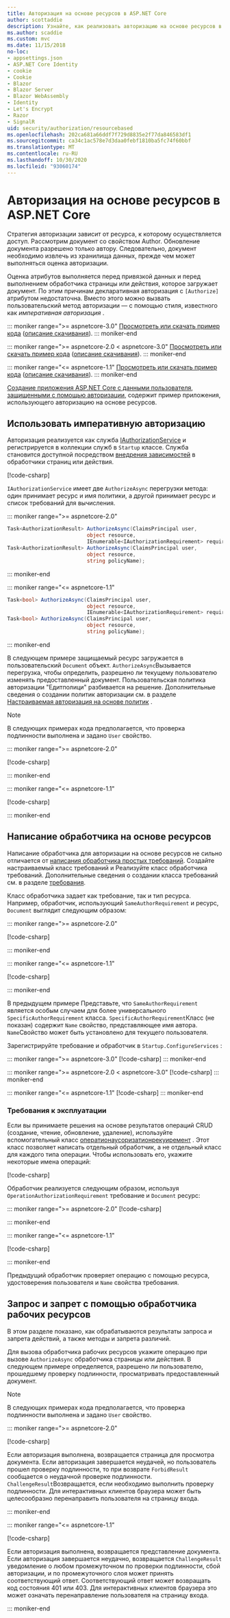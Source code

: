 ```yaml
---
title: Авторизация на основе ресурсов в ASP.NET Core
author: scottaddie
description: Узнайте, как реализовать авторизацию на основе ресурсов в приложении ASP.NET Core, если атрибут авторизации не будет достаточным.
ms.author: scaddie
ms.custom: mvc
ms.date: 11/15/2018
no-loc:
- appsettings.json
- ASP.NET Core Identity
- cookie
- Cookie
- Blazor
- Blazor Server
- Blazor WebAssembly
- Identity
- Let's Encrypt
- Razor
- SignalR
uid: security/authorization/resourcebased
ms.openlocfilehash: 202ca681a66ddf7f729d8835e2f77da846583df1
ms.sourcegitcommit: ca34c1ac578e7d3daa0febf1810ba5fc74f60bbf
ms.translationtype: MT
ms.contentlocale: ru-RU
ms.lasthandoff: 10/30/2020
ms.locfileid: "93060174"
---
```

# <a name="resource-based-authorization-in-aspnet-core"></a>Авторизация на основе ресурсов в ASP.NET Core

Стратегия авторизации зависит от ресурса, к которому осуществляется доступ. Рассмотрим документ со свойством Author. Обновление документа разрешено только автору. Следовательно, документ необходимо извлечь из хранилища данных, прежде чем может выполняться оценка авторизации.

Оценка атрибутов выполняется перед привязкой данных и перед выполнением обработчика страницы или действия, которое загружает документ. По этим причинам декларативная авторизация с `[Authorize]` атрибутом недостаточна. Вместо этого можно вызвать пользовательский метод авторизации &mdash; с помощью стиля, известного как *императивная авторизация* .

::: moniker range=">= aspnetcore-3.0"
[Просмотреть или скачать пример кода](https://github.com/dotnet/AspNetCore.Docs/tree/master/aspnetcore/security/authorization/resourcebased/samples/3_0) ([описание скачивания](xref:index#how-to-download-a-sample)).
::: moniker-end

 ::: moniker range=">= aspnetcore-2.0 < aspnetcore-3.0"
[Просмотреть или скачать пример кода](https://github.com/dotnet/AspNetCore.Docs/tree/master/aspnetcore/security/authorization/resourcebased/samples/2_2) ([описание скачивания](xref:index#how-to-download-a-sample)).
::: moniker-end

::: moniker range="<= aspnetcore-1.1"
[Просмотреть или скачать пример кода](https://github.com/dotnet/AspNetCore.Docs/tree/master/aspnetcore/security/authorization/resourcebased/samples/1_1) ([описание скачивания](xref:index#how-to-download-a-sample)).
::: moniker-end

[Создание приложения ASP.NET Core с данными пользователя, защищенными с помощью авторизации,](xref:security/authorization/secure-data) содержит пример приложения, использующего авторизацию на основе ресурсов.

## <a name="use-imperative-authorization"></a>Использовать императивную авторизацию

Авторизация реализуется как служба [IAuthorizationService](/dotnet/api/microsoft.aspnetcore.authorization.iauthorizationservice) и регистрируется в коллекции служб в `Startup` классе. Служба становится доступной посредством [внедрения зависимостей](xref:fundamentals/dependency-injection) в обработчики страниц или действия.

[!code-csharp[](resourcebased/samples/3_0/ResourceBasedAuthApp2/Controllers/DocumentController.cs?name=snippet_IAuthServiceDI&highlight=6)]

`IAuthorizationService` имеет две `AuthorizeAsync` перегрузки метода: один принимает ресурс и имя политики, а другой принимает ресурс и список требований для вычисления.

::: moniker range=">= aspnetcore-2.0"

```csharp
Task<AuthorizationResult> AuthorizeAsync(ClaimsPrincipal user,
                          object resource,
                          IEnumerable<IAuthorizationRequirement> requirements);
Task<AuthorizationResult> AuthorizeAsync(ClaimsPrincipal user,
                          object resource,
                          string policyName);
```

::: moniker-end

::: moniker range="<= aspnetcore-1.1"

```csharp
Task<bool> AuthorizeAsync(ClaimsPrincipal user,
                          object resource,
                          IEnumerable<IAuthorizationRequirement> requirements);
Task<bool> AuthorizeAsync(ClaimsPrincipal user,
                          object resource,
                          string policyName);
```

::: moniker-end

<a name="security-authorization-resource-based-imperative"></a>

В следующем примере защищаемый ресурс загружается в пользовательский `Document` объект. `AuthorizeAsync`Вызывается перегрузка, чтобы определить, разрешено ли текущему пользователю изменять предоставленный документ. Пользовательская политика авторизации "Едитполици" разбивается на решение. Дополнительные сведения о создании политик авторизации см. в разделе [Настраиваемая авторизация на основе политик](xref:security/authorization/policies) .

> [!NOTE]
> В следующих примерах кода предполагается, что проверка подлинности выполнена и задано `User` свойство.

::: moniker range=">= aspnetcore-2.0"

[!code-csharp[](resourcebased/samples/3_0/ResourceBasedAuthApp2/Pages/Document/Edit.cshtml.cs?name=snippet_DocumentEditHandler)]

::: moniker-end

::: moniker range="<= aspnetcore-1.1"

[!code-csharp[](resourcebased/samples/1_1/ResourceBasedAuthApp1/Controllers/DocumentController.cs?name=snippet_DocumentEditAction)]

::: moniker-end

## <a name="write-a-resource-based-handler"></a>Написание обработчика на основе ресурсов

Написание обработчика для авторизации на основе ресурсов не сильно отличается от [написания обработчика простых требований](xref:security/authorization/policies#security-authorization-policies-based-authorization-handler). Создайте настраиваемый класс требований и Реализуйте класс обработчика требований. Дополнительные сведения о создании класса требований см. в разделе [требования](xref:security/authorization/policies#requirements).

Класс обработчика задает как требование, так и тип ресурса. Например, обработчик, использующий `SameAuthorRequirement` и ресурс, `Document` выглядит следующим образом:

::: moniker range=">= aspnetcore-2.0"

[!code-csharp[](resourcebased/samples/3_0/ResourceBasedAuthApp2/Services/DocumentAuthorizationHandler.cs?name=snippet_HandlerAndRequirement)]

::: moniker-end

::: moniker range="<= aspnetcore-1.1"

[!code-csharp[](resourcebased/samples/1_1/ResourceBasedAuthApp1/Services/DocumentAuthorizationHandler.cs?name=snippet_HandlerAndRequirement)]

::: moniker-end

В предыдущем примере Представьте, что `SameAuthorRequirement` является особым случаем для более универсального `SpecificAuthorRequirement` класса. `SpecificAuthorRequirement`Класс (не показан) содержит `Name` свойство, представляющее имя автора. `Name`Свойство может быть установлено для текущего пользователя.

Зарегистрируйте требование и обработчик в `Startup.ConfigureServices` :

::: moniker range=">= aspnetcore-3.0"
[!code-csharp[](resourcebased/samples/3_0/ResourceBasedAuthApp2/Startup.cs?name=snippet_ConfigureServicesSample&highlight=4-8,10)]
::: moniker-end

 ::: moniker range=">= aspnetcore-2.0 < aspnetcore-3.0"
[!code-csharp[](resourcebased/samples/2_2/ResourceBasedAuthApp2/Startup.cs?name=snippet_ConfigureServicesSample&highlight=3-7,9)]
::: moniker-end

::: moniker range="<= aspnetcore-1.1"
[!code-csharp[](resourcebased/samples/1_1/ResourceBasedAuthApp1/Startup.cs?name=snippet_ConfigureServicesSample&highlight=3-7,9)]
::: moniker-end

### <a name="operational-requirements"></a>Требования к эксплуатации

Если вы принимаете решения на основе результатов операций CRUD (создание, чтение, обновление, удаление), используйте вспомогательный класс [оператионаусоризатионрекуиремент](/dotnet/api/microsoft.aspnetcore.authorization.infrastructure.operationauthorizationrequirement) . Этот класс позволяет написать отдельный обработчик, а не отдельный класс для каждого типа операции. Чтобы использовать его, укажите некоторые имена операций:

[!code-csharp[](resourcebased/samples/3_0/ResourceBasedAuthApp2/Services/DocumentAuthorizationCrudHandler.cs?name=snippet_OperationsClass)]

Обработчик реализуется следующим образом, используя `OperationAuthorizationRequirement` требование и `Document` ресурс:

 ::: moniker range=">= aspnetcore-2.0"
[!code-csharp[](resourcebased/samples/3_0/ResourceBasedAuthApp2/Services/DocumentAuthorizationCrudHandler.cs?name=snippet_Handler)]

::: moniker-end

::: moniker range="<= aspnetcore-1.1"

[!code-csharp[](resourcebased/samples/1_1/ResourceBasedAuthApp1/Services/DocumentAuthorizationCrudHandler.cs?name=snippet_Handler)]

::: moniker-end

Предыдущий обработчик проверяет операцию с помощью ресурса, удостоверения пользователя и `Name` свойства требования.

## <a name="challenge-and-forbid-with-an-operational-resource-handler"></a>Запрос и запрет с помощью обработчика рабочих ресурсов

В этом разделе показано, как обрабатываются результаты запроса и запрета действий, а также методы и запрета различий.

Для вызова обработчика рабочих ресурсов укажите операцию при вызове `AuthorizeAsync` обработчика страницы или действия. В следующем примере определяется, разрешено ли пользователю, прошедшему проверку подлинности, просматривать предоставленный документ.

> [!NOTE]
> В следующих примерах кода предполагается, что проверка подлинности выполнена и задано `User` свойство.

::: moniker range=">= aspnetcore-2.0"

[!code-csharp[](resourcebased/samples/3_0/ResourceBasedAuthApp2/Pages/Document/View.cshtml.cs?name=snippet_DocumentViewHandler&highlight=10-11)]

Если авторизация выполнена, возвращается страница для просмотра документа. Если авторизация завершается неудачей, но пользователь прошел проверку подлинности, то при возврате `ForbidResult` сообщается о неудачной проверке подлинности. `ChallengeResult`Возвращается, если необходимо выполнить проверку подлинности. Для интерактивных клиентов браузера может быть целесообразно перенаправить пользователя на страницу входа.

::: moniker-end

::: moniker range="<= aspnetcore-1.1"

[!code-csharp[](resourcebased/samples/1_1/ResourceBasedAuthApp1/Controllers/DocumentController.cs?name=snippet_DocumentViewAction&highlight=11-12)]

Если авторизация выполнена, возвращается представление документа. Если авторизация завершается неудачно, возвращается `ChallengeResult` уведомление о любом промежуточном по проверки подлинности, сбой авторизации, и по промежуточного слоя может принять соответствующий ответ. Соответствующий ответ может возвращать код состояния 401 или 403. Для интерактивных клиентов браузера это может означать перенаправление пользователя на страницу входа.

::: moniker-end
